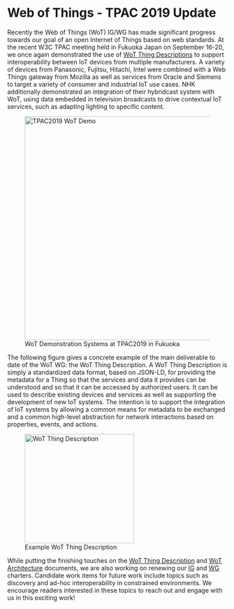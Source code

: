 # Web of Things - TPAC 2019 Update
Recently the Web of Things (WoT) IG/WG has made significant progress towards our goal of an open
Internet of Things based on web standards.
At the recent W3C TPAC meeting held in Fukuoka Japan on September 16-20,
we once again demonstrated the use of
<a href="https://www.w3.org/TR/wot-thing-description/">WoT Thing Descriptions</a>
to support interoperability between IoT devices from
multiple manufacturers.
A variety of devices from Panasonic, Fujitsu, Hitachi, Intel were combined with
a Web Things gateway from Mozilla as well as services from Oracle and Siemens to target a variety
of consumer and industrial IoT use cases.
NHK additionally demonstrated an integration of their hybridcast system with WoT,
using data embedded in television broadcasts to drive contextual IoT services,
such as adapting lighting to specific content.

<figure>
    <a href="https://raw.githubusercontent.com/w3c/wot-marketing/master/images/tpac-demos.jpg"><img alt="TPAC2019 WoT Demo" src="https://raw.githubusercontent.com/w3c/wot-marketing/master/images/tpac-demos.jpg" width=512 /><a>
    <figcaption>WoT Demonstration Systems at TPAC2019 in Fukuoka</figcaption>
</figure>
    
The following figure gives a concrete example of the main deliverable to date of the WoT WG: the
WoT Thing Description.
A WoT Thing Description is simply a standardized data format, based on JSON-LD, for providing the metadata for
a Thing so that the services and data it provides can be understood and so that it can be accessed by authorized users.
It can be used to describe existing devices and services as well as supporting the development of new IoT systems.
The intention is to support the integration of IoT systems by allowing a common means for metadata to be 
exchanged and a common high-level abstraction for network interactions based on properties, events, and actions.
<figure>
    <a href="https://raw.githubusercontent.com/w3c/wot-marketing/master/images/example-TD.png"><img alt="WoT Thing Description" src="https://raw.githubusercontent.com/w3c/wot-marketing/master/images/example-TD.png" width=250 /><a>
  <figcaption>Example WoT Thing Description</figcaption>
</figure>
        
While putting the finishing touches on the 
<a href="">WoT Thing Description</a> and 
<a href="">WoT Architecture</a> documents,
we are also working on renewing our
<a href="https://cdn.statically.io/gh/w3c/wot/master/charters/wot-ig-2019.html?env=dev">IG</a>
and
<a href="https://cdn.statically.io/gh/w3c/wot/master/charters/wot-wg-charter-draft-2019.html?env=dev">WG</a>
charters.
Candidate work items for future work include topics such
as discovery and ad-hoc interoperability in constrained environments.
We encourage readers interested in these topics to reach out and engage with us in this exciting work!


